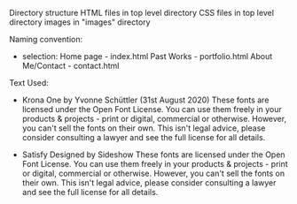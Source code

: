 Directory structure
HTML files in top level directory
CSS files in top level directory
images  in "images" directory

Naming convention:
* selection:
  Home page - index.html
  Past Works - portfolio.html
  About Me/Contact - contact.html

Text Used:
* Krona One by Yvonne Schüttler (31st August 2020)
  These fonts are licensed under the Open Font License.
  You can use them freely in your products & projects - print or digital, commercial or otherwise. However, you can't sell the fonts on their own.
  This isn't legal advice, please consider consulting a lawyer and see the full license for all details.

* Satisfy Designed by Sideshow
  These fonts are licensed under the Open Font License.
  You can use them freely in your products & projects - print or digital, commercial or otherwise. However, you can't sell the fonts on their own.
  This isn't legal advice, please consider consulting a lawyer and see the full license for all details.